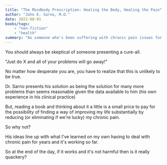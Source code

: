 ```yaml
---
title: "The Mindbody Prescription: Healing the Body, Healing the Pain"
author: "John E. Sarno, M.D."
date: 2022-08-01
books/tags:
    - "non-fiction"
    - "health"
summary: "As someone who's been suffering with chronic pain issues for years now, I'm always on the lookout for anything I can do to help myself feel less pain. Underneath all the quackery contained in this book there's a grain of truth (for me) that seems to have helped me drastically reduce my chronic pain symptoms. The crux of the book is that chronic pain can be a Pavlovian response you've learned after suffering an injury. When you're desperate, you'll try anything. And, I didn't see much harm in applying the simple techniques presented in the book, and I'm glad I did because it seems like it's working."
---
```


You should always be skeptical of someone presenting a cure-all.

"Just do X and all of your problems will go away!"

No matter how desperate you are, you have to realize that this is unlikely to be true.

Dr. Sarno presents his solution as being the solution for many more problems than seems reasonable given the data available to him (his own experience in his clinical practice)

But, reading a book and thinking about it a little is a small price to pay for the possibility of finding a way of improving my life substantially by reducing (or eliminating if we're lucky) my chronic pain.

So why not?

His ideas line up with what I've learned on my own having to deal with chronic pain for years and it's working so far.

So at the end of the day, if it works and it's not harmful then is it really quackery?
